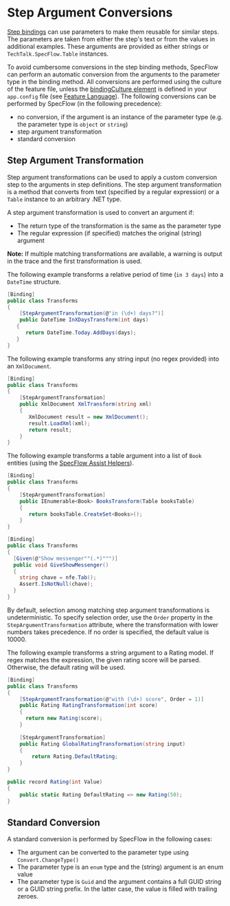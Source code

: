 # Step Argument Conversions

[Step bindings](Step-Definitions.md) can use parameters to make them reusable for similar steps. The parameters are taken from either the step's text or from the values in additional examples. These arguments are provided as either strings or `TechTalk.SpecFlow.Table` instances.

To avoid cumbersome conversions in the step binding methods, SpecFlow can perform an automatic conversion from the arguments to the parameter type in the binding method. All conversions are performed using the culture of the feature file, unless the [bindingCulture element](../Installation/Configuration.md) is defined in your `app.config` file (see [Feature Language](../Gherkin/Feature-Language.md)). The following conversions can be performed by SpecFlow (in the following precedence):

* no conversion, if the argument is an instance of the parameter type (e.g. the parameter type is `object` or `string`)
* step argument transformation
* standard conversion

## Step Argument Transformation

Step argument transformations can be used to apply a custom conversion step to the arguments in step definitions. The step argument transformation is a method that converts from text (specified by a regular expression) or a `Table` instance to an arbitrary .NET type.

A step argument transformation is used to convert an argument if:

* The return type of the transformation is the same as the parameter type
* The regular expression (if specified) matches the original (string) argument

**Note:** If multiple matching transformations are available, a warning is output in the trace and the first transformation is used.

The following example transforms a relative period of time (`in 3 days`) into a `DateTime` structure.

```c#
[Binding]
public class Transforms
{
    [StepArgumentTransformation(@"in (\d+) days?")]
    public DateTime InXDaysTransform(int days)
   {
      return DateTime.Today.AddDays(days);
   }
}
```

The following example transforms any string input (no regex provided) into an `XmlDocument`.

```c#
[Binding]
public class Transforms
{
    [StepArgumentTransformation]
    public XmlDocument XmlTransform(string xml)
    {
       XmlDocument result = new XmlDocument();
       result.LoadXml(xml);
       return result;
    }
}
```

The following example transforms a table argument into a list of `Book` entities (using the [SpecFlow Assist Helpers](SpecFlow-Assist-Helpers.md)).  

```c#
[Binding]
public class Transforms
{
    [StepArgumentTransformation]
    public IEnumerable<Book> BooksTransform(Table booksTable)
    {
       return booksTable.CreateSet<Books>();
    }
}
```

```c#
[Binding]
public class Transforms
{
  [Given(@"Show messenger""(.*)""")]
  public void GiveShowMessenger()
  {
    string chave = nfe.Tab();
    Assert.IsNotNull(chave);
  }
}
```

By default, selection among matching step argument transformations is undeterministic.
To specify selection order, use the `Order` property in the `StepArgumentTransformation` attribute, where the transformation with lower numbers takes precedence. 
If no order is specified, the default value is 10000.

The following example transforms a string argument to a Rating model. If regex matches the expression, the given rating score will be parsed. Otherwise, the default rating will be used.

```c#
[Binding]
public class Transforms
{
    [StepArgumentTransformation(@"with (\d+) score", Order = 1)]
    public Rating RatingTransformation(int score)
    {
      return new Rating(score);
    }
    
    [StepArgumentTransformation]
    public Rating GlobalRatingTransformation(string input) 
    {
        return Rating.DefaultRating;
    }
}

public record Rating(int Value) 
{
    public static Rating DefaultRating => new Rating(50);
}
```

## Standard Conversion

A standard conversion is performed by SpecFlow in the following cases:

* The argument can be converted to the parameter type using `Convert.ChangeType()`
* The parameter type is an `enum` type and the (string) argument is an enum value
* The parameter type is `Guid` and the argument contains a full GUID string or a GUID string prefix. In the latter case, the value is filled with trailing zeroes.
